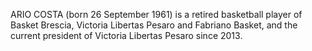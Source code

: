 ARIO COSTA (born 26 September 1961) is a retired basketball player of Basket Brescia, Victoria Libertas Pesaro and Fabriano Basket, and the current president of Victoria Libertas Pesaro since 2013.
